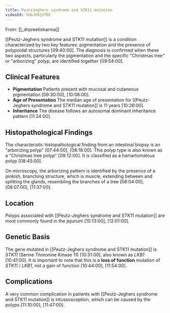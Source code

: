 ```yaml
---
title: PeutzJeghers syndrome and STK11 mutation
videoId: SkbJO9j5fDI
---
```


From: [[_drpreetisharma]] <br/> 

[[Peutz-Jeghers syndrome and STK11 mutation]] is a condition characterized by two key features: pigmentation and the presence of polypoidal structures <a class="yt-timestamp" data-t="09:40:00">[09:40:00]</a>. The diagnosis is confirmed when these two aspects, particularly the pigmentation and the specific "Christmas tree" or "arborizing" polyp, are identified together <a class="yt-timestamp" data-t="09:54:00">[09:54:00]</a>.

## Clinical Features
*   **Pigmentation** Patients present with mucosal and cutaneous pigmentation <a class="yt-timestamp" data-t="09:30:00">[09:30:00]</a>, <a class="yt-timestamp" data-t="10:06:00">[10:06:00]</a>.
*   **Age of Presentation** The median age of presentation for [[Peutz-Jeghers syndrome and STK11 mutation]] is 11 years <a class="yt-timestamp" data-t="10:26:00">[10:26:00]</a>.
*   **Inheritance** The disease follows an autosomal dominant inheritance pattern <a class="yt-timestamp" data-t="11:24:00">[11:24:00]</a>.

## Histopathological Findings
The characteristic histopathological finding from an intestinal biopsy is an "arborizing polyp" <a class="yt-timestamp" data-t="07:44:00">[07:44:00]</a>, <a class="yt-timestamp" data-t="08:18:00">[08:18:00]</a>. This polyp type is also known as a "Christmas tree polyp" <a class="yt-timestamp" data-t="09:12:00">[09:12:00]</a>. It is classified as a hamartomatous polyp <a class="yt-timestamp" data-t="08:45:00">[08:45:00]</a>.

On microscopy, the arborizing pattern is identified by the presence of a pinkish, branching structure, which is muscle, extending between and splitting the glands, resembling the branches of a tree <a class="yt-timestamp" data-t="08:04:00">[08:04:00]</a>, <a class="yt-timestamp" data-t="08:07:00">[08:07:00]</a>, <a class="yt-timestamp" data-t="11:37:00">[11:37:00]</a>.

## Location
Polyps associated with [[Peutz-Jeghers syndrome and STK11 mutation]] are most commonly found in the jejunum <a class="yt-timestamp" data-t="10:13:00">[10:13:00]</a>, <a class="yt-timestamp" data-t="12:01:00">[12:01:00]</a>.

## Genetic Basis
The gene mutated in [[Peutz-Jeghers syndrome and STK11 mutation]] is *STK11* (Serine Threonine Kinase 11) <a class="yt-timestamp" data-t="10:31:00">[10:31:00]</a>, also known as *LKB1* <a class="yt-timestamp" data-t="10:41:00">[10:41:00]</a>. It is important to note that this is a **loss of function** mutation of *STK11* / *LKB1*, not a gain of function <a class="yt-timestamp" data-t="10:44:00">[10:44:00]</a>, <a class="yt-timestamp" data-t="11:54:00">[11:54:00]</a>.

## Complications
A very common complication in patients with [[Peutz-Jeghers syndrome and STK11 mutation]] is intussusception, which can be caused by the polyps <a class="yt-timestamp" data-t="11:10:00">[11:10:00]</a>, <a class="yt-timestamp" data-t="11:47:00">[11:47:00]</a>.